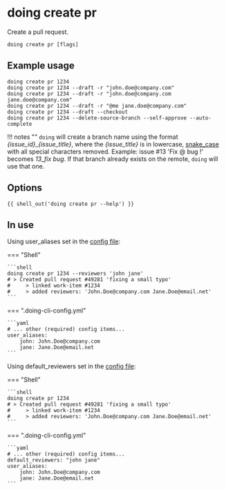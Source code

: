 # doing create pr

Create a pull request.

```shell
doing create pr [flags]
```

## Example usage

```shell
doing create pr 1234
doing create pr 1234 --draft -r "john.doe@company.com"
doing create pr 1234 --draft -r "john.doe@company.com jane.doe@company.com"
doing create pr 1234 --draft -r "@me jane.doe@company.com"
doing create pr 1234 --draft --checkout 
doing create pr 1234 --delete-source-branch --self-approve --auto-complete
```

!!! notes ""
    `doing` will create a branch name using the format *{issue_id}*_*{issue_title}*, where the *{issue_title}* is in lowercase, [snake_case](https://en.wikipedia.org/wiki/Snake_case) with all special characters removed. Example: issue #13 'Fix @ bug !' becomes *13_fix bug*. If that branch already exists on the remote, `doing` will use that one.

## Options

```nohighlight
{{ shell_out('doing create pr --help') }}
```

## In use

Using user_aliases set in the [config file](../config_file.md):

=== "Shell"

    ```shell
    doing create pr 1234 --reviewers 'john jane'
    # > Created pull request #49281 'fixing a small typo'
    #     > linked work-item #1234
    #     > added reviewers: 'John.Doe@company.com Jane.Doe@email.net'
    ```

=== ".doing-cli-config.yml"

    ```yaml
    # ... other (required) config items...
    user_aliases:
        john: John.Doe@company.com
        jane: Jane.Doe@email.net
    ```

Using default_reviewers set in the [config file](../config_file.md):

=== "Shell"

    ```shell
    doing create pr 1234
    # > Created pull request #49281 'fixing a small typo'
    #     > linked work-item #1234
    #     > added reviewers: 'John.Doe@company.com Jane.Doe@email.net'
    ```

=== ".doing-cli-config.yml"

    ```yaml
    # ... other (required) config items...
    default_reviewers: "john jane"
    user_aliases:
        john: John.Doe@company.com
        jane: Jane.Doe@email.net
    ```
